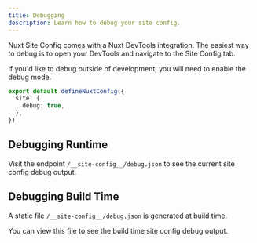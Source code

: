 ```yaml
---
title: Debugging
description: Learn how to debug your site config.
---
```


Nuxt Site Config comes with a Nuxt DevTools integration. The easiest way to debug is to open your DevTools
and navigate to the Site Config tab.

If you'd like to debug outside of development, you will need to enable the debug mode.

```ts [nuxt.config.ts]
export default defineNuxtConfig({
  site: {
    debug: true,
  },
})
```

## Debugging Runtime

Visit the endpoint `/__site-config__/debug.json` to see the current site config debug output.

## Debugging Build Time

A static file `/__site-config__/debug.json` is generated at build time.

You can view this file to see the build time site config debug output.
